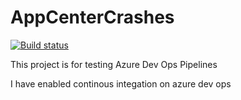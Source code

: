 # AppCenterCrashes

[![Build status](https://dev.azure.com/v-rodrc/PipelineAndroid/_apis/build/status/PipelineAndroid-Android-CI)](https://dev.azure.com/v-rodrc/PipelineAndroid/_build/latest?definitionId=-1)

This project is for testing Azure Dev Ops Pipelines

I have enabled continous integation on azure dev ops